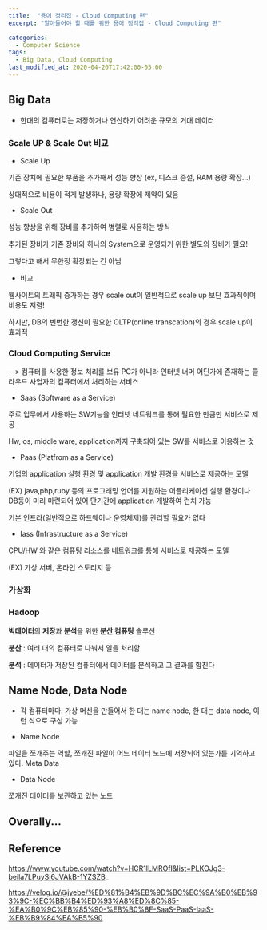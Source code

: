 ```yaml
---
title:  "용어 정리집 - Cloud Computing 편"
excerpt: "알아들어야 할 때를 위한 용어 정리집 - Cloud Computing 편"

categories:
  - Computer Science
tags:
  - Big Data, Cloud Computing
last_modified_at: 2020-04-20T17:42:00-05:00
---
```


## Big Data 

- 한대의 컴퓨터로는 저장하거나 연산하기 어려운 규모의 거대 데이터


### Scale UP & Scale Out 비교

* Scale Up

기존 장치에 필요한 부품을 추가해서 성능 향상 (ex, 디스크 증설, RAM 용량 확장...)

상대적으로 비용이 적게 발생하나, 용량 확장에 제약이 있음


* Scale Out

성능 향상을 위해 장비를 추가하여 병렬로 사용하는 방식

추가된 장비가 기존 장비와 하나의 System으로 운영되기 위한 별도의 장비가 필요!

그렇다고 해서 무한정 확장되는 건 아님 


* 비교

웹사이트의 트래픽 증가하는 경우 scale out이 일반적으로 scale up	보단 효과적이며 비용도 저렴!

하지만, DB의 빈번한 갱신이 필요한 OLTP(online transcation)의 경우 scale up이 효과적


### Cloud Computing Service 


--> 컴퓨터를 사용한 정보 처리를 보유 PC가 아니라 인터넷 너머 어딘가에 존재하는 클라우드 사업자의 컴퓨터에서 처리하는 서비스


* Saas (Software as a Service)

주로 업무에서 사용하는 SW기능을 인터넷 네트워크를 통해 필요한 만큼만 서비스로 제공 

Hw, os, middle ware, application까지 구축되어 있는 SW를 서비스로 이용하는 것

* Paas (Platfrom as a Service)

기업의 application 실행 환경 및 application 개발 환경을 서비스로 제공하는 모델

(EX) java,php,ruby 등의 프로그래밍 언어를 지원하는 어플리케이션 실행 환경이나 DB등이 미리 마련되어 있어 단기간에 application 개발하여 런치 가능

기본 인프라(일반적으로 하드웨어나 운영체제)를 관리할 필요가 없다

* Iass (Infrastructure as a Service)

CPU/HW 와 같은 컴퓨팅 리소스를 네트워크를 통해 서비스로 제공하는 모델

(EX) 가상 서버, 온라인 스토리지 등


### 가상화



### Hadoop

**빅데이터**의 **저장**과 **분석**을 위한 **분산 컴퓨팅** 솔루션

**분산** : 여러 대의 컴퓨터로 나눠서 일을 처리함

**분석** : 데이터가 저장된 컴퓨터에서 데이터를 분석하고 그 결과를 합친다


## Name Node, Data Node

- 각 컴퓨터마다. 가상 머신을 만들어서 한 대는 name node, 한 대는 data node, 이런 식으로 구성 가능

* Name Node


파일을 쪼개주는 역할, 쪼개진 파일이 어느 데이터 노드에 저장되어 있는가를 기억하고 있다. Meta Data

 

* Data Node


쪼개진 데이터를 보관하고 있는 노드




## Overally...



## Reference

https://www.youtube.com/watch?v=HCR1ILMROfI&list=PLKOJg3-beila7LPuySi6JVAkB-1YZSZB_

https://velog.io/@jyebe/%ED%81%B4%EB%9D%BC%EC%9A%B0%EB%93%9C-%EC%BB%B4%ED%93%A8%ED%8C%85-%EA%B0%9C%EB%85%90-%EB%B0%8F-SaaS-PaaS-IaaS-%EB%B9%84%EA%B5%90
